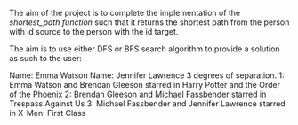 The aim of the project is to complete the implementation of the *shortest_path function* such that it returns the shortest path from the person with id source to the person with the id target.

The aim is to use either DFS or BFS search algorithm to provide a solution as such to the user:

Name: Emma Watson
Name: Jennifer Lawrence
3 degrees of separation.
1: Emma Watson and Brendan Gleeson starred in Harry Potter and the Order of the Phoenix
2: Brendan Gleeson and Michael Fassbender starred in Trespass Against Us
3: Michael Fassbender and Jennifer Lawrence starred in X-Men: First Class
